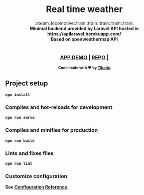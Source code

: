 <h1 align="center">Real time weather</h1>

<div align="center">
  :steam_locomotive::train::train::train::train::train:
</div>
<div align="center">
  <strong>Minimal backend provided by Laravel API hosted in https://apilaravel.herokuapp.com/ </strong>
  <br /> <strong>Based on openweathermap API<Strong>
</div>
<br />
<div align="center">
  <h3>
    <a href="https://bebcampa.github.io/weathernow/">
      APP DEMO
    </a>
    <span> | </span>
    <a href="https://github.com/bebcampa/weathernow">
      REPO 
    </a>
    <span> | </span>
</div>

<div align="center">
  <sub>Code made with ❤︎ by
  <a href="https://www.linkedin.com/in/2012fr/">Tiberiu</a> 
  </a>
</div>


## Project setup
```
npm install
```

### Compiles and hot-reloads for development
```
npm run serve
```

### Compiles and minifies for production
```
npm run build
```

### Lints and fixes files
```
npm run lint
```

### Customize configuration
See [Configuration Reference](https://cli.vuejs.org/config/).
